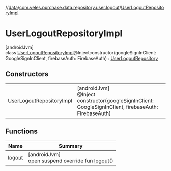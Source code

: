 //[data](../../../index.md)/[com.veles.purchase.data.repository.user.logout](../index.md)/[UserLogoutRepositoryImpl](index.md)

# UserLogoutRepositoryImpl

[androidJvm]\
class [UserLogoutRepositoryImpl](index.md)@Injectconstructor(googleSignInClient: GoogleSignInClient, firebaseAuth: FirebaseAuth) : [UserLogoutRepository](../../../../domain/domain/com.veles.purchase.domain.repository.user/-user-logout-repository/index.md)

## Constructors

| | |
|---|---|
| [UserLogoutRepositoryImpl](-user-logout-repository-impl.md) | [androidJvm]<br>@Inject<br>constructor(googleSignInClient: GoogleSignInClient, firebaseAuth: FirebaseAuth) |

## Functions

| Name | Summary |
|---|---|
| [logout](logout.md) | [androidJvm]<br>open suspend override fun [logout](logout.md)() |
